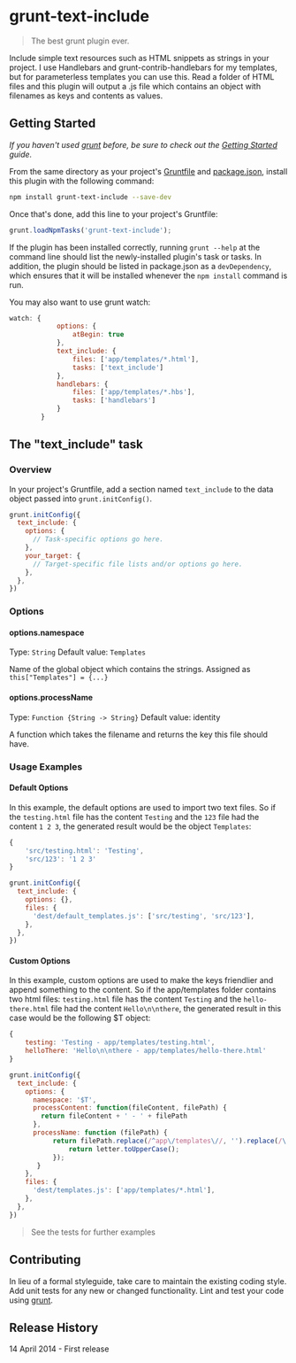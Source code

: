 # grunt-text-include

> The best grunt plugin ever.

Include simple text resources such as HTML snippets as strings in your project. I use Handlebars and grunt-contrib-handlebars for my templates, but for parameterless templates you can use this. Read a folder of HTML files and this plugin will output a .js file which contains an object with filenames as keys and contents as values.

## Getting Started
_If you haven't used [grunt][] before, be sure to check out the [Getting Started][] guide._

From the same directory as your project's [Gruntfile][Getting Started] and [package.json][], install this plugin with the following command:

```bash
npm install grunt-text-include --save-dev
```

Once that's done, add this line to your project's Gruntfile:

```js
grunt.loadNpmTasks('grunt-text-include');
```

If the plugin has been installed correctly, running `grunt --help` at the command line should list the newly-installed plugin's task or tasks. In addition, the plugin should be listed in package.json as a `devDependency`, which ensures that it will be installed whenever the `npm install` command is run.

[grunt]: http://gruntjs.com/
[Getting Started]: https://github.com/gruntjs/grunt/blob/devel/docs/getting_started.md
[package.json]: https://npmjs.org/doc/json.html

You may also want to use grunt watch:
```js
watch: {
            options: {
                atBegin: true
            },
            text_include: {
                files: ['app/templates/*.html'],
                tasks: ['text_include']
            },
            handlebars: {
                files: ['app/templates/*.hbs'],
                tasks: ['handlebars']
            }
        }
```

## The "text_include" task

### Overview
In your project's Gruntfile, add a section named `text_include` to the data object passed into `grunt.initConfig()`.

```js
grunt.initConfig({
  text_include: {
    options: {
      // Task-specific options go here.
    },
    your_target: {
      // Target-specific file lists and/or options go here.
    },
  },
})
```

### Options

#### options.namespace
Type: `String`
Default value: `Templates`

Name of the global object which contains the strings. Assigned as `this["Templates"] = {...}`

#### options.processName
Type: `Function {String -> String}`
Default value: identity

A function which takes the filename and returns the key this file should have.

### Usage Examples

#### Default Options
In this example, the default options are used to import two text files. So if the `testing.html` file has the content `Testing` and the `123` file had the content `1 2 3`, the generated result would be the object `Templates`:

```js
{
    'src/testing.html': 'Testing',
    'src/123': '1 2 3'
}
```

```js
grunt.initConfig({
  text_include: {
    options: {},
    files: {
      'dest/default_templates.js': ['src/testing', 'src/123'],
    },
  },
})
```

#### Custom Options
In this example, custom options are used to make the keys friendlier and append something to the content. So if the app/templates folder contains two html files: `testing.html` file has the content `Testing` and the `hello-there.html` file had the content `Hello\n\nthere`, the generated result in this case would be the following $T object:

```js
{
    testing: 'Testing - app/templates/testing.html',
    helloThere: 'Hello\n\nthere - app/templates/hello-there.html'
}
```

```js
grunt.initConfig({
  text_include: {
    options: {
      namespace: '$T',
      processContent: function(fileContent, filePath) {
        return fileContent + ' - ' + filePath
      },
      processName: function (filePath) {
           return filePath.replace(/^app\/templates\//, '').replace(/\.html$/, '').replace(/-(\w)/g, function (match, letter) {
               return letter.toUpperCase();
           });
       }
    },
    files: {
      'dest/templates.js': ['app/templates/*.html'],
    },
  },
})
```
>See the tests for further examples

## Contributing
In lieu of a formal styleguide, take care to maintain the existing coding style. Add unit tests for any new or changed functionality. Lint and test your code using [grunt][].

## Release History
14 April 2014 - First release